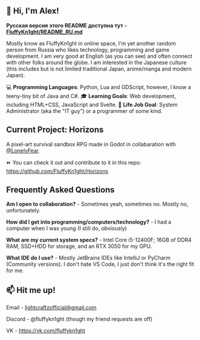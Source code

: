 ## 🦊 Hi, I'm Alex!

**Русская версия этого README доступна тут - [FluffyKn1ght/README_RU.md](https://github.com/FluffyKn1ght/FluffyKn1ght/blob/main/README_RU.md)**

Mostly know as FluffyKn1ght in online space, I'm yet another random person from Russia who likes technology, programming and game development. 
I am very good at English (as you can see) and often connect with other folks around the globe.
I am interested in the Japanese culture (this includes but is not limited traditional Japan, anime/manga and modern Japan).

💻 **Programming Languages**: Python, Lua and GDScript, however, I know a teeny-tiny bit of Java and C#.
🎓 **Learning Goals**: Web development, including HTML+CSS, JavaScript and Svelte.
💫 **Life Job Goal**: System Administrator (aka the "IT guy") or a programmer of some kind.

## Current Project: Horizons
A pixel-art survival sandbox RPG made in Godot in collabaration with [@LonelyFear](https://github.com/LonelyFear).

⏩ You can check it out and contribute to it in this repo: https://github.com/FluffyKn1ght/Horizons

## Frequently Asked Questions
**Am I open to collaboration?** - Sometimes yeah, sometimes no. Mostly no, unfortunately.

**How did I get into programming/computers/technology?** - I had a computer when I was young (I still do, obviously)

**What are my current system specs?** - Intel Core i5-12400F; 16GB of DDR4 RAM, SSD+HDD for storage, and an RTX 3050 for my GPU.

**What IDE do I use?** - Mostly JetBrains IDEs like IntelliJ or PyCharm (Community versions). I don't hate VS Code, I just don't think it's the right fit for me.

## 📫 Hit me up!
Email - lightcraftzofficial@gmail.com

Discord - @fluffykn1ght (though my friend requests are off)

VK - https://vk.com/fluffykn1ght
